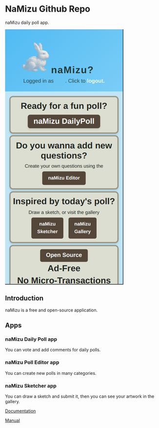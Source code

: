 # NaMizu Github Repo

naMizu daily poll app.

![front page](./docs/img/image2.png)

## Introduction

naMizu is a free and open-source application.

## Apps

### naMizu Daily Poll app

You can vote and add comments for daily polls.

### naMizu Poll Editor app

You can create new polls in many categories.

### naMizu Sketcher app

You can draw a sketch and submit it, then you can see your artwork in the gallery.

[Documentation](./docs/Documentation.md)

[Manual](./docs/Manual.md)


